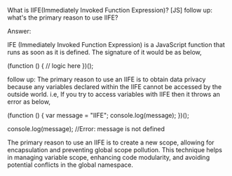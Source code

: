 What is IIFE(Immediately Invoked Function Expression)? [JS]
follow up: what's the primary reason to use IIFE?




















Answer:





IFE (Immediately Invoked Function Expression) is a JavaScript function that runs as soon as it is defined. The signature of it would be as below,

(function () {
  // logic here
})();

follow up: The primary reason to use an IIFE is to obtain data privacy because any variables declared within the IIFE cannot be accessed by the outside world. i.e, If you try to access variables with IIFE then it throws an error as below,

(function () {
  var message = "IIFE";
  console.log(message);
})();

console.log(message); //Error: message is not defined

The primary reason to use an IIFE is to create a new scope, allowing for encapsulation and preventing global scope pollution. This technique helps in managing variable scope, enhancing code modularity, and avoiding potential conflicts in the global namespace.